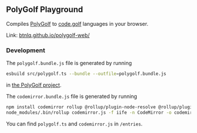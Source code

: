 ## PolyGolf Playground

Compiles [PolyGolf](https://github.com/jared-hughes/polygolf) to [code.golf](https://code.golf) languages in your browser.

Link: [btnlq.github.io/polygolf-web/](https://btnlq.github.io/polygolf-web/)

### Development

The `polygolf.bundle.js` file is generated by running
```sh
esbuild src/polygolf.ts --bundle --outfile=polygolf.bundle.js
```
in [the PolyGolf project](https://github.com/jared-hughes/polygolf).

The `codemirror.bundle.js` file is generated by running
```sh
npm install codemirror rollup @rollup/plugin-node-resolve @rollup/plugin-terser
node_modules/.bin/rollup codemirror.js -f iife -n CodeMirror -o codemirror.bundle.js -p @rollup/plugin-node-resolve -p @rollup/plugin-terser
```

You can find `polygolf.ts` and `codemirror.js` in `/entries`.
